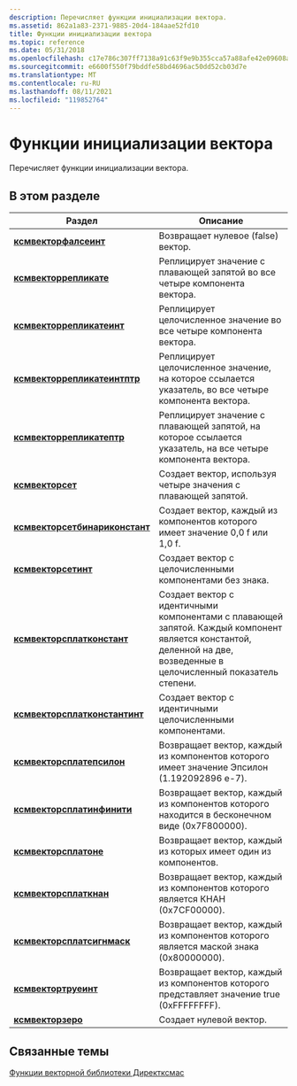```yaml
---
description: Перечисляет функции инициализации вектора.
ms.assetid: 862a1a83-2371-9885-20d4-184aae52fd10
title: Функции инициализации вектора
ms.topic: reference
ms.date: 05/31/2018
ms.openlocfilehash: c17e786c307ff7138a91c63f9e9b355cca57a88afe42e09608a59ff02fa9a1d9
ms.sourcegitcommit: e6600f550f79bddfe58bd4696ac50dd52cb03d7e
ms.translationtype: MT
ms.contentlocale: ru-RU
ms.lasthandoff: 08/11/2021
ms.locfileid: "119852764"
---
```

# <a name="vector-initialization-functions"></a>Функции инициализации вектора

Перечисляет функции инициализации вектора.

## <a name="in-this-section"></a>В этом разделе



| Раздел                                                                     | Описание                                                                                                                                      |
|---------------------------------------------------------------------------|--------------------------------------------------------------------------------------------------------------------------------------------------|
| [**ксмвекторфалсеинт**](/windows/win32/api/directxmath/nf-directxmath-xmvectorfalseint)<br/>                   | Возвращает нулевое (false) вектор.<br/>                                                                                                      |
| [**ксмвекторрепликате**](/windows/win32/api/directxmath/nf-directxmath-xmvectorreplicate)<br/>                 | Реплицирует значение с плавающей запятой во все четыре компонента вектора.<br/>                                                               |
| [**ксмвекторрепликатеинт**](/windows/win32/api/directxmath/nf-directxmath-xmvectorreplicateint)<br/>           | Реплицирует целочисленное значение во все четыре компонента вектора.<br/>                                                                     |
| [**ксмвекторрепликатеинтптр**](/windows/win32/api/directxmath/nf-directxmath-xmvectorreplicateintptr)<br/>     | Реплицирует целочисленное значение, на которое ссылается указатель, во все четыре компонента вектора.<br/>                                            |
| [**ксмвекторрепликатептр**](/windows/win32/api/directxmath/nf-directxmath-xmvectorreplicateptr)<br/>           | Реплицирует значение с плавающей запятой, на которое ссылается указатель, на все четыре компонента вектора.<br/>                                         |
| [**ксмвекторсет**](/windows/win32/api/directxmath/nf-directxmath-xmvectorset)<br/>                             | Создает вектор, используя четыре значения с плавающей запятой.<br/>                                                                                    |
| [**ксмвекторсетбинариконстант**](/windows/win32/api/directxmath/nf-directxmath-xmvectorsetbinaryconstant)<br/> | Создает вектор, каждый из компонентов которого имеет значение 0,0 f или 1,0 f.<br/>                                                                    |
| [**ксмвекторсетинт**](/windows/win32/api/directxmath/nf-directxmath-xmvectorsetint)<br/>                       | Создает вектор с целочисленными компонентами без знака.<br/>                                                                                    |
| [**ксмвекторсплатконстант**](/windows/win32/api/directxmath/nf-directxmath-xmvectorsplatconstant)<br/>         | Создает вектор с идентичными компонентами с плавающей запятой. Каждый компонент является константой, деленной на две, возведенные в целочисленный показатель степени.<br/> |
| [**ксмвекторсплатконстантинт**](/windows/win32/api/directxmath/nf-directxmath-xmvectorsplatconstantint)<br/>   | Создает вектор с идентичными целочисленными компонентами.<br/>                                                                                   |
| [**ксмвекторсплатепсилон**](/windows/win32/api/directxmath/nf-directxmath-xmvectorsplatepsilon)<br/>           | Возвращает вектор, каждый из компонентов которого имеет значение Эпсилон (1.192092896 e-7).<br/>                                                              |
| [**ксмвекторсплатинфинити**](/windows/win32/api/directxmath/nf-directxmath-xmvectorsplatinfinity)<br/>         | Возвращает вектор, каждый из компонентов которого находится в бесконечном виде (0x7F800000).<br/>                                                                 |
| [**ксмвекторсплатоне**](/windows/win32/api/directxmath/nf-directxmath-xmvectorsplatone)<br/>                   | Возвращает вектор, каждый из которых имеет один из компонентов.<br/>                                                                                   |
| [**ксмвекторсплаткнан**](/windows/win32/api/directxmath/nf-directxmath-xmvectorsplatqnan)<br/>                 | Возвращает вектор, каждый из компонентов которого является КНАН (0x7CF00000).<br/>                                                                     |
| [**ксмвекторсплатсигнмаск**](/windows/win32/api/directxmath/nf-directxmath-xmvectorsplatsignmask)<br/>         | Возвращает вектор, каждый из компонентов которого является маской знака (0x80000000).<br/>                                                            |
| [**ксмвектортруеинт**](/windows/win32/api/directxmath/nf-directxmath-xmvectortrueint)<br/>                     | Возвращает вектор, каждый из компонентов которого представляет значение true (0xFFFFFFFF).<br/>                                                              |
| [**ксмвекторзеро**](/windows/win32/api/directxmath/nf-directxmath-xmvectorzero)<br/>                           | Создает нулевой вектор.<br/>                                                                                                              |



 

## <a name="related-topics"></a>Связанные темы

<dl> <dt>

[Функции векторной библиотеки Директксмас](ovw-xnamath-reference-functions-vector.md)
</dt> </dl>

 

 
